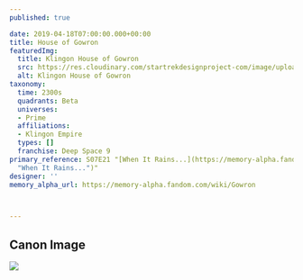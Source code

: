 ```yaml
---
published: true

date: 2019-04-18T07:00:00.000+00:00
title: House of Gowron
featuredImg:
  title: Klingon House of Gowron
  src: https://res.cloudinary.com/startrekdesignproject-com/image/upload/v1628025778/Klingon-House-Gowron_fwoqai.png
  alt: Klingon House of Gowron
taxonomy:
  time: 2300s
  quadrants: Beta
  universes:
  - Prime
  affiliations:
  - Klingon Empire
  types: []
  franchise: Deep Space 9
primary_reference: S07E21 "[When It Rains...](https://memory-alpha.fandom.com/wiki/When_It_Rains...
  "When It Rains...")"
designer: ''
memory_alpha_url: https://memory-alpha.fandom.com/wiki/Gowron



---
```

## Canon Image

![](https://res.cloudinary.com/startrekdesignproject-com/image/upload/v1555623206/HouseOfGowron1.jpg)